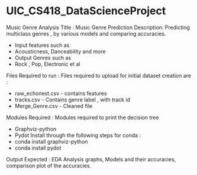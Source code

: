 # UIC_CS418_DataScienceProject
Music Genre Analysis 
 Title : Music Genre Prediction
 Description:
 Predicting multiclass genres , by various models and comparing accuracies.
- Input features such as
- Acousticness, Danceability and more
- Output Genres such as
- Rock , Pop, Electronic et al

Files Required to run :
Files required to upload for initial dataset creation are :
- raw_echonest.csv - contains features
- tracks.csv - Contains genre label , with track id
- Merge_Genre.csv - Cleaned file

Modules Required :
Modules required to print the decision tree
- Graphviz-python
- Pydot
Install through the following steps for conda :
- conda install graphviz-python
- conda install pydot

Output Expected :
EDA Analysis graphs, Models and their accuracies, comparison plot of the accuracies.
